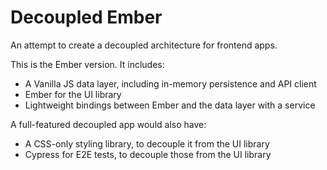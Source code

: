 # Decoupled Ember

An attempt to create a decoupled architecture for frontend apps.

This is the Ember version. It includes:

- A Vanilla JS data layer, including in-memory persistence and API client
- Ember for the UI library
- Lightweight bindings between Ember and the data layer with a service

A full-featured decoupled app would also have:

- A CSS-only styling library, to decouple it from the UI library
- Cypress for E2E tests, to decouple those from the UI library
